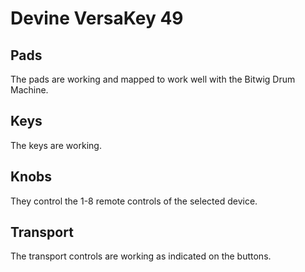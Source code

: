 # Devine VersaKey 49

## Pads

The pads are working and mapped to work well with the Bitwig Drum Machine.

## Keys

The keys are working.

## Knobs

They control the 1-8 remote controls of the selected device.

## Transport

The transport controls are working as indicated on the buttons.
